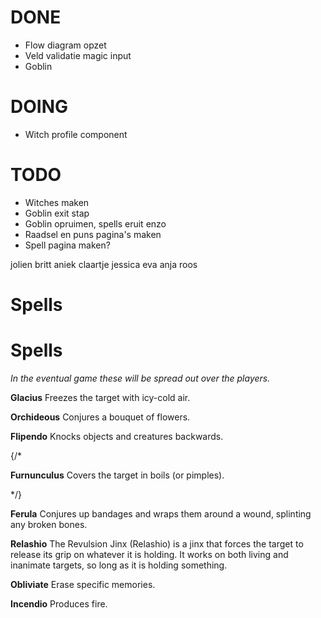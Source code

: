 # DONE

- Flow diagram opzet
- Veld validatie magic input
- Goblin

# DOING

- Witch profile component

# TODO

- Witches maken
- Goblin exit stap
- Goblin opruimen, spells eruit enzo
- Raadsel en puns pagina's maken
- Spell pagina maken?

jolien
britt
aniek
claartje
jessica
eva
anja
roos

# Spells

<h1>Spells</h1>
        <p>
          <i>In the eventual game these will be spread out over the players.</i>
        </p>
        <p>
          <b>Glacius</b> Freezes the target with icy-cold air.
        </p>
        <p>
          <b>Orchideous</b> Conjures a bouquet of flowers.
        </p>
        <p>
          <b>Flipendo</b> Knocks objects and creatures backwards.
        </p>
        {/* <p>
          <b>Furnunculus</b> Covers the target in boils (or pimples).
        </p> */}
        <p>
          <b>Ferula</b> Conjures up bandages and wraps them around a wound,
          splinting any broken bones.
        </p>
        <p>
          <b>Relashio</b> The Revulsion Jinx (Relashio) is a jinx that forces the
          target to release its grip on whatever it is holding. It works on both
          living and inanimate targets, so long as it is holding something.
        </p>
        <p>
          <b>Obliviate</b> Erase specific memories.
        </p>
        <p>
          <b>Incendio</b> Produces fire.
        </p>
